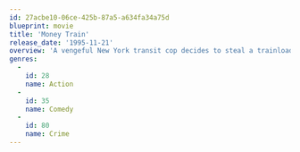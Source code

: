 ```yaml
---
id: 27acbe10-06ce-425b-87a5-a634fa34a75d
blueprint: movie
title: 'Money Train'
release_date: '1995-11-21'
overview: 'A vengeful New York transit cop decides to steal a trainload of subway fares; his foster brother, a fellow cop, tries to protect him.'
genres:
  -
    id: 28
    name: Action
  -
    id: 35
    name: Comedy
  -
    id: 80
    name: Crime
---
```

